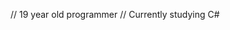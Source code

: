 // 19 year old programmer 
// Currently studying C#

<!---
lthiep/lthiep is a ✨ special ✨ repository because its `README.md` (this file) appears on your GitHub profile.
You can click the Preview link to take a look at your changes.
--->
